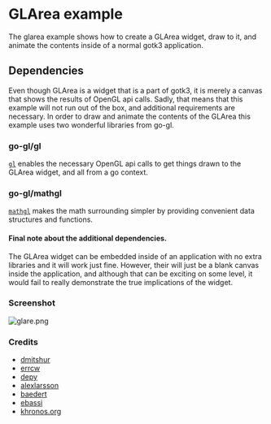 GLArea example
==============

The glarea example shows how to create a GLArea widget, draw to it, and 
animate the contents inside of a normal gotk3 application.

## Dependencies

Even though GLArea is a widget that is a part of gotk3, it is merely a canvas
that shows the results of OpenGL api calls. Sadly, that means that this example 
will not run out of the box, and additional requirements are necessary. In order
to draw and animate the contents of the GLArea this example uses two wonderful 
libraries from go-gl.

### go-gl/gl

[`gl`][1] enables the necessary OpenGL api calls to get things drawn to the GLArea 
widget, and all from a go context.

### go-gl/mathgl

[`mathgl`][2] makes the math surrounding simpler by providing convenient data 
structures and functions.


#### Final note about the additional dependencies. 

The GLArea widget can be embedded inside of an application with no extra libraries
and it will work just fine. However, their will just be a blank canvas inside the 
application, and although that can be exciting on some level, it would fail to 
really demonstrate the true implications of the widget.


### Screenshot

![glare.png](https://github.com/drakbar/gotk3-examples/blob/master/gtk-examples/glarea/glarea.png)

### Credits
- [dmitshur][3]
- [errcw][4]
- [depy][5]
- [alexlarsson][6]
- [baedert][7]
- [ebassi][8]
- [khronos.org][9]

[1]:https://github.com/go-gl/gl
[2]:https://github.com/go-gl/mathgl
[3]:https://github.com/dmitshur
[4]:https://github.com/errcw
[5]:https://github.com/depy
[6]:https://github.com/alexlarsson
[7]:https://github.com/baedert
[8]:https://github.com/ebassi
[9]:https://www.khronos.org/opengl/wiki/
